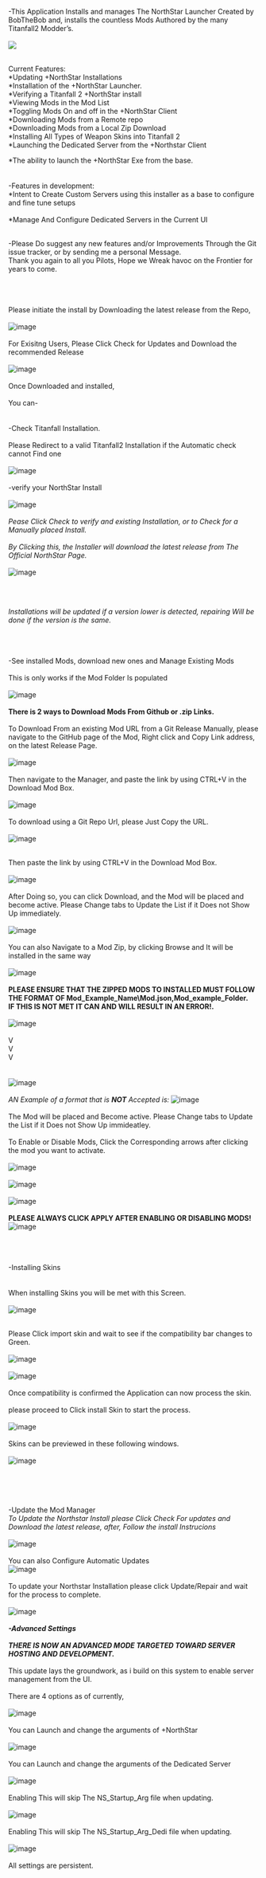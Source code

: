 
-This Application Installs and manages The NorthStar Launcher Created by BobTheBob and, installs the countless Mods Authored by the many Titanfall2 Modder’s.
<br /><br />
![](Preview.gif)
<br /><br />

Current Features:
<br />
*Updating +NorthStar Installations
<br />
*Installation of the +NorthStar Launcher.
<br />
*Verifying a Titanfall 2 +NorthStar install
<br />
*Viewing Mods in the Mod List
<br />
*Toggling Mods On and off in the +NorthStar Client
<br />
*Downloading Mods from a Remote repo
<br />
*Downloading Mods from a Local Zip Download
<br />
*Installing All Types of Weapon Skins into Titanfall 2
<br />
*Launching the Dedicated Server from the +Northstar Client
<br />

*The ability to launch the +NorthStar Exe from the base.
<br /><br /><br />
-Features in development:
<br />
*Intent to Create Custom Servers using this installer as a base to configure and fine tune setups
<br />
<br />
*Manage And Configure Dedicated Servers in the Current UI
<br /><br />

-Please Do suggest any new features and/or Improvements Through the Git issue tracker, or by sending me a personal Message.
<br />
Thank you again to all you Pilots, Hope we Wreak havoc on the Frontier for years to come.
<br /><br /><br /><br />


Please initiate the install by Downloading the latest release from the Repo,
<br /><br />
![image](https://user-images.githubusercontent.com/23240514/147837096-4fb0efdc-fc99-435f-bfa0-d07183e24270.png)
<br /><br />
For Exisitng Users, Please Click Check for Updates and Download the recommended Release<br /><br />
![image](https://user-images.githubusercontent.com/23240514/150024995-41b49d70-fedc-40cc-9ad6-d9f3dbf2801b.png)<br /><br />
Once Downloaded and installed,
<br /><br />
You can-
<br /><br /><br />
-Check Titanfall Installation.
<br /><br />
Please Redirect to a valid Titanfall2 Installation if the Automatic check cannot Find one
<br /><br />
![image](https://user-images.githubusercontent.com/23240514/150023304-d583c3ca-9785-4344-b4b9-136062d5f1dd.png)<br /><br />
-verify your NorthStar Install
<br /><br />
![image](https://user-images.githubusercontent.com/23240514/150023333-cc9f6b04-7327-4b7a-a31c-03f9c03c81a7.png)<br /><br />
*Pease Click Check to verify and existing Installation, or to Check for a Manually placed Install.*
<br /><br />
*By Clicking this, the Installer will download the latest release from The Official NorthStar Page.*
<br /><br />
![image](https://user-images.githubusercontent.com/23240514/150023447-444f8619-c836-4284-a00a-cc9b79d91046.png)

<br /><br />

*Installations will be updated if a version lower is detected, repairing Will be done if the version is the same.*
<br /><br /><br /><br />


-See installed Mods, download new ones and Manage Existing Mods
<br /><br />
This is only works if the Mod Folder Is populated
<br /><br />
![image](https://user-images.githubusercontent.com/23240514/150023494-27a2fbf0-f857-4d90-b1dd-cf2615c62e64.png)<br /><br />
**There is 2 ways to Download Mods From Github or .zip Links.**
<br /><br />
To Download From an existing Mod URL from a Git Release Manually, please navigate to the GitHub page of the Mod, Right click and Copy Link address, on the latest Release Page.
<br /><br />
![image](https://user-images.githubusercontent.com/23240514/147835593-98d160b4-8cf0-45f3-81ab-77d9671e09d0.png)
<br /><br />
Then navigate to the Manager, and paste the link by using CTRL+V in the Download Mod Box.
<br /><br />
![image](https://user-images.githubusercontent.com/23240514/150023535-fdea8372-54d1-47f8-9d55-3975c4c71f01.png)<br /><br />
To download using a Git Repo Url, please Just Copy the URL.
 <br /><br />
![image](https://user-images.githubusercontent.com/23240514/148283718-ee19cd13-002d-4069-be3e-78477d7cb0c8.png)
<br /><br />

Then paste the link by using CTRL+V in the Download Mod Box.
<br /><br />
![image](https://user-images.githubusercontent.com/23240514/150023667-0f04b775-0bc7-4f55-86e3-794fae1beea0.png)<br /><br />
After Doing so, you can click Download, and the Mod will be placed and become active. Please Change tabs to Update the List if it Does not Show Up immediately.
<br /><br />
![image](https://user-images.githubusercontent.com/23240514/147835540-e93c868d-9d61-421c-8d4b-154084400a87.png)
<br /><br />
You can also Navigate to a Mod Zip, by clicking Browse and It will be installed in the same way
<br /><br />
![image](https://user-images.githubusercontent.com/23240514/150023755-4888fafc-5f2a-4fc2-91c4-daecbd55d1ab.png)<br /><br />
**PLEASE ENSURE THAT THE ZIPPED MODS TO INSTALLED MUST FOLLOW THE FORMAT OF Mod_Example_Name\Mod.json,Mod_example_Folder.
<br/>
IF THIS IS NOT MET IT CAN AND WILL RESULT IN AN ERROR!.**
<br/><br/>
![image](https://user-images.githubusercontent.com/23240514/148310616-36f87bcb-95e9-45e5-8f8f-2a144e726d8f.png)
<br/><br/>
V<br/>
V<br/>
V
<br/>
<br/><br/>
![image](https://user-images.githubusercontent.com/23240514/148310762-11f751db-73d8-4975-b1cb-5061bb8d4f46.png)
<br/><br/>
*AN Example of a format that is **NOT** Accepted is:*
 ![image](https://user-images.githubusercontent.com/23240514/148310685-e3eb00df-6ffe-4767-b5d4-c26aab1ed6c1.png)
<br/><br/>
The Mod will be placed and Become active. Please Change tabs to Update the List if it Does not Show Up immideatley.
<br /><br />
To Enable or Disable Mods, Click the Corresponding arrows after clicking the mod you want to activate.
<br /><br />
![image](https://user-images.githubusercontent.com/23240514/150023807-0ba63ffc-7aef-43c1-a959-1e11f7301928.png)<br /><br />
![image](https://user-images.githubusercontent.com/23240514/150023889-e7172ba0-b4f6-4e34-8591-ba4dc0ef0abf.png)<br /><br />
![image](https://user-images.githubusercontent.com/23240514/150024067-9b641b7a-e965-44ca-8dcf-69088aba785d.png)<br /><br />
**PLEASE ALWAYS CLICK APPLY AFTER ENABLING OR DISABLING MODS!**
<br />
![image](https://user-images.githubusercontent.com/23240514/150024129-d18e51b2-f349-49bd-8a49-3a5a57bb0ded.png)<br /><br /><br /><br />

-Installing Skins<br />
<br /><br />
When installing Skins you will be met with this Screen.
<br /><br />
![image](https://user-images.githubusercontent.com/23240514/150025788-32fdcb88-a6f9-496d-bb04-688331a07fbe.png)
<br /><br />

Please Click import skin and wait to see if the compatibility bar changes to Green.
<br /><br />
![image](https://user-images.githubusercontent.com/23240514/150025256-dfa4ab0c-2362-4688-b45a-2e2276eef60a.png)<br /><br />
![image](https://user-images.githubusercontent.com/23240514/150025237-6f597c97-13a9-4fb7-99c5-65891d3b1e22.png)<br /><br />
Once compatibility is confirmed the Application can now process the skin.
<br /><br />
please proceed to Click install Skin to start the process.
<br /><br />
![image](https://user-images.githubusercontent.com/23240514/150025271-91c20743-f333-4854-95d6-689dfdaa110f.png)
<br /><br />
Skins can be previewed in these following windows.
<br /><br />
![image](https://user-images.githubusercontent.com/23240514/150025315-0d3b3dae-c001-4605-9ba6-26ec96ddcc44.png)

<br /><br /><br /><br />
-Update the Mod Manager<br />
*To Update the Northstar Install please Click Check For updates and Download the latest release, after, Follow the install Instrucions*
<br /><br />
![image](https://user-images.githubusercontent.com/23240514/147835148-8c8f1b0f-8367-4159-8505-d82104349af8.png)
<br /><br />
You can also Configure Automatic Updates
<br />
![image](https://user-images.githubusercontent.com/23240514/147835800-4a4c7cb3-973f-4ea1-b8c7-fd7a6b3596fc.png)
<br /><br />
To update your Northstar Installation please click Update/Repair and wait for the process to complete.
<br /><br />
![image](https://user-images.githubusercontent.com/23240514/150024939-a6898b5b-1395-4985-97db-14947a907296.png)<br /><br />
***-Advanced Settings***<br /><br />
***THERE IS NOW AN ADVANCED MODE TARGETED TOWARD SERVER HOSTING AND DEVELOPMENT.***<br /><br />
This update lays the groundwork, as i build on this system to enable server management from the UI.
<br /><br />
There are 4 options as of currently,<br /><br />
![image](https://user-images.githubusercontent.com/23240514/150024540-664ef877-1343-4e77-b34a-3d54bcc735ca.png)
<br /><br />
You can Launch and change the arguments of +NorthStar
<br /><br />
![image](https://user-images.githubusercontent.com/23240514/150024575-f105b033-3480-44a6-95da-49fd9c312997.png)
<br /><br />
You can Launch and change the arguments of the Dedicated Server<br /><br />
![image](https://user-images.githubusercontent.com/23240514/150024600-dd8d17b0-94a1-487f-a78d-dc3da58c669f.png)
<br /><br />
Enabling This will skip The NS_Startup_Arg file when updating.<br /><br />
![image](https://user-images.githubusercontent.com/23240514/150024613-7e163acb-2ca3-44cc-83bb-3263556c3f0e.png)
<br /><br />
Enabling This will skip The NS_Startup_Arg_Dedi file when updating.<br /><br />
![image](https://user-images.githubusercontent.com/23240514/150024652-65228a5a-04ee-4378-8432-8eb13907e5c5.png)
<br /><br />
All settings are persistent.
<br /><br />





